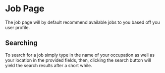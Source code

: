 # Job Page

The job page will by default recommend available jobs to you based off you user profile.

## Searching

To search for a job simply type in the name of your occupation as well as your location in the provided fields, then, clicking the search button will yield the search results after a short while.